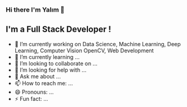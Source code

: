 ### Hi there I'm Yalım 👋

## I'm a Full Stack Developer !

- 🔭 I’m currently working on Data Science, Machine Learning, Deep Learning, Computer Vision OpenCV, Web Development
- 🌱 I’m currently learning ...
- 👯 I’m looking to collaborate on ...
- 🤔 I’m looking for help with ...
- 💬 Ask me about ...
- 📫 How to reach me: ...
- 😄 Pronouns: ...
- ⚡ Fun fact: ...
